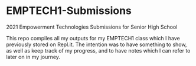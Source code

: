 # EMPTECH1-Submissions
2021 Empowerment Technologies Submissions for Senior High School

This repo compiles all my outputs for my EMPTECH1 class which I have previously stored on Repl.it. The intention was to have something to show, as well as keep track of my progress, and to have notes which I can refer to later on in my journey. 
